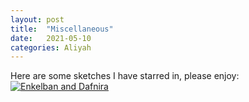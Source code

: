 ```yaml
---
layout: post
title:  "Miscellaneous"
date:   2021-05-10 
categories: Aliyah
---
```


Here are some sketches I have starred in, please enjoy:
[![Enkelban and Dafnira](![edward](https://user-images.githubusercontent.com/43519256/117741274-0e876400-b1d0-11eb-94c6-2d9df90f27f2.jpg)
)](https://www.youtube.com/watch?v=8WjA4Jvw11A&ab_channel=TheSkits)
